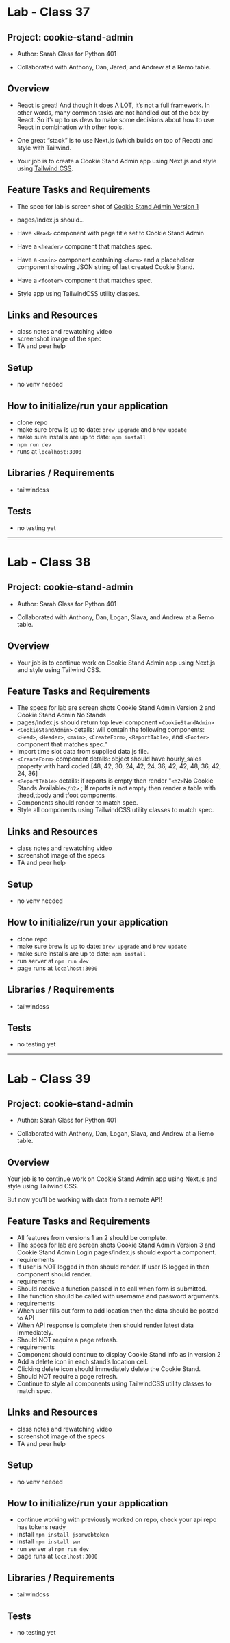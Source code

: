 
# Lab - Class 37

## Project: cookie-stand-admin

- Author: Sarah Glass for Python 401

- Collaborated with Anthony, Dan, Jared, and Andrew at a Remo table.

## Overview

- React is great! And though it does A LOT, it’s not a full framework. In other words, many common tasks are not handled out of the box by React. So it’s up to us devs to make some decisions about how to use React in combination with other tools.

- One great “stack” is to use Next.js (which builds on top of React) and style with Tailwind.

- Your job is to create a Cookie Stand Admin app using Next.js and style using [Tailwind CSS](https://tailwindcss.com/docs/guides/nextjs).


## Feature Tasks and Requirements

- The spec for lab is screen shot of [Cookie Stand Admin Version 1](https://codefellows.github.io/code-401-python-guide/curriculum/class-37/lab/cookie-stand-admin-version-1.png)

- pages/Index.js should…
- Have `<Head>` component with page title set to Cookie Stand Admin
- Have a `<header>` component that matches spec.
- Have a `<main>` component containing `<form>` and a placeholder component showing JSON string of last created Cookie Stand.
- Have a `<footer>` component that matches spec.
- Style app using TailwindCSS utility classes.

## Links and Resources

- class notes and rewatching video
- screenshot image of the spec
- TA and peer help

## Setup

- no venv needed

## How to initialize/run your application

- clone repo
- make sure brew is up to date: `brew upgrade` and `brew update`
- make sure installs are up to date: `npm install`
- `npm run dev`
- runs at `localhost:3000`

## Libraries / Requirements

- tailwindcss

## Tests

- no testing yet

----------------------------------------------

# Lab - Class 38

## Project: cookie-stand-admin

- Author: Sarah Glass for Python 401

- Collaborated with Anthony, Dan, Logan, Slava, and Andrew at a Remo table.

## Overview

- Your job is to continue work on Cookie Stand Admin app using Next.js and style using Tailwind CSS.


## Feature Tasks and Requirements

- The specs for lab are screen shots Cookie Stand Admin Version 2 and Cookie Stand Admin No Stands
- pages/Index.js should return top level component `<CookieStandAdmin>`
- `<CookieStandAdmin>` details: will contain the following components:
`<Head>`, `<Header>`, `<main>`, `<CreateForm>`, `<ReportTable>`, and `<Footer>` component that matches spec."
- Import time slot data from supplied data.js file.
- `<CreateForm>` component details: object should have hourly_sales property with hard coded [48, 42, 30, 24, 42, 24, 36, 42, 42, 48, 36, 42, 24, 36]
- `<ReportTable>` details:  if reports is empty then render "`<h2>`No Cookie Stands Available`</h2>` ; If reports is not empty then render a table with thead,tbody and tfoot components.
- Components should render to match spec.
- Style all components using TailwindCSS utility classes to match spec.

## Links and Resources

- class notes and rewatching video
- screenshot image of the specs
- TA and peer help

## Setup

- no venv needed

## How to initialize/run your application

- clone repo
- make sure brew is up to date: `brew upgrade` and `brew update`
- make sure installs are up to date: `npm install`
- run server at `npm run dev`
- page runs at `localhost:3000`

## Libraries / Requirements

- tailwindcss

## Tests

- no testing yet

-----------------------------

# Lab - Class 39

## Project: cookie-stand-admin

- Author: Sarah Glass for Python 401

- Collaborated with Anthony, Dan, Logan, Slava, and Andrew at a Remo table.

## Overview

Your job is to continue work on Cookie Stand Admin app using Next.js and style using Tailwind CSS.

But now you’ll be working with data from a remote API!


## Feature Tasks and Requirements

- All features from versions 1 an 2 should be complete.
- The specs for lab are screen shots Cookie Stand Admin Version 3 and Cookie Stand Admin Login
pages/index.js should export a <Home> component.
- <Home> requirements
- If user is NOT logged in then <LoginForm> should render.
If user IS logged in then <CookieStandAdmin> component should render.
- <LoginForm> requirements
- Should receive a function passed in to call when form is submitted.
- The function should be called with username and password arguments.
- <CookieStandAdmin> requirements
- When user fills out form to add location then the data should be posted to API
- When API response is complete then <CookieStandTable> should render latest data immediately.
- Should NOT require a page refresh.
- <CookieStandTable> requirements
- Component should continue to display Cookie Stand info as in version 2
- Add a delete icon in each stand’s location cell.
- Clicking delete icon should immediately delete the Cookie Stand.
- Should NOT require a page refresh.
- Continue to style all components using TailwindCSS utility classes to match spec.

## Links and Resources

- class notes and rewatching video
- screenshot image of the specs
- TA and peer help

## Setup

- no venv needed

## How to initialize/run your application

- continue working with previously worked on repo, check your api repo has tokens ready
- install `npm install jsonwebtoken`
- install `npm install swr`
- run server at `npm run dev`
- page runs at `localhost:3000`

## Libraries / Requirements

- tailwindcss

## Tests

- no testing yet
